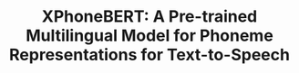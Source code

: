 ---
title: "XPhoneBERT: A Pre-trained Multilingual Model for Phoneme Representations for Text-to-Speech"
collection: publications
permalink: /publication/xphonebert
venue: 'Proceedings of the 24th Annual Conference of the International Speech Communication Association (INTERSPEECH)'
award: 
year: 2023
authors: 'Linh The Nguyen, <b>Thinh Pham</b>, Dat Quoc Nguyen'
paper: "https://www.isca-speech.org/archive/pdfs/interspeech_2023/thenguyen23_interspeech.pdf"
code: "https://github.com/VinAIResearch/XPhoneBERT"
blog: "https://www.vinai.io/xphonebert-a-pre-trained-multilingual-model-for-phoneme-representations-for-text-to-speech/"
slide: 
talk: 
---